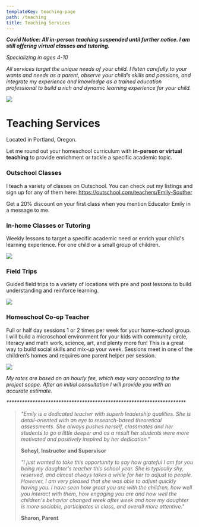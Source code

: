 ```yaml
---
templateKey: teaching-page
path: /teaching
title: Teaching Services
---
```

***Covid Notice: All in-person teaching suspended until further notice. I am still offering virtual classes and tutoring.***

*Specializing in ages 4-10*

*All services target the unique needs of your child. I listen carefully to your wants and needs as a parent, observe your child’s skills and passions, and integrate my experience and knowledge as a trained education professional to build a rich and dynamic learning experience for your child.*

![](/img/bubble-narrow.jpg)

# **Teaching Services**

Located in Portland, Oregon.

Let me round out your homeschool curriculum with **in-person or virtual teaching** to provide enrichment or tackle a specific academic topic.

### Outschool Classes

I teach a variety of classes on Outschool. You can check out my listings and sign up for any of them here: <https://outschool.com/teachers/Emily-Souther>

Get a 20% discount on your first class when you mention Educator Emily in a message to me. 

### In-home Classes or Tutoring

Weekly lessons to target a specific academic need or enrich your child's learning experience. For one child or a small group of children.

![](/img/img_4110-1-.jpg)

### Field Trips

Guided field trips to a variety of locations with pre and post lessons to build understanding and reinforce learning.

![](/img/fieldtrip.jpg)

### Homeschool Co-op Teacher

Full or half day sessions 1 or 2 times per week for your home-school group. I will build a microschool environment for your kids with community circle, literacy and math work, science, art, and plenty more fun! This is a great way to build social skills and mix-up your week. Sessions meet in one of the children’s homes and requires one parent helper per session. 

![](/img/moon.jpg)

*My rates are based on an hourly fee, which may vary according to the project scope. After an initial consultation I will provide you with an accurate estimate.* 

*\*\*\*\*\*\*\*\*\*\*\*\*\*\*\*\*\*\*\*\*\*\*\*\*\*\*\*\*\*\*\*\*\*\*\*\*\*\*\*\*\*\*\*\*\*\*\*\*\*\*\*\*\*\*\*\*\*\*\*\*\*\*\*\*\*\*\*\***

> *"Emily is a dedicated teacher with superb leadership qualities. She is detail-oriented with an eye to research-based theoretical assessments. She always pushes herself, classmates and her students to go a little deeper and as a result her students were more motivated and positively inspired by her dedication."* 
>
> **Soheyl, Instructor and Supervisor** 
>
> *"I just wanted to take this opportunity to say how grateful I am for you being my daughter's teacher this school year. She is typically shy, reserved, and almost always takes a while for her to adjust to people. However, I am very pleased that she was able to adjust quickly having you. I have seen how great you are with the children, how well you interact with them, how engaging you are and how well the children's behavior changed week after week and now my daughter is more sociable, participates in class, and overall more attentive."*
>
> **Sharon, Parent**